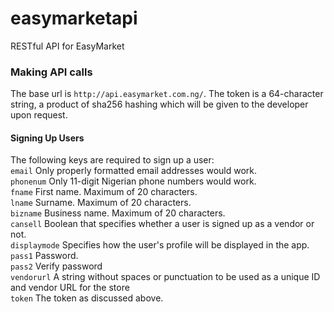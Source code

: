 # easymarketapi
RESTful API for EasyMarket
### Making API calls
The base url is ```http://api.easymarket.com.ng/```.
The token is a 64-character string, a product of sha256 hashing which will be given to the developer upon request.
#### Signing Up Users
  The following keys are required to sign up a user:<br>
  ```email``` Only properly formatted email addresses would work.<br>
  ```phonenum``` Only 11-digit Nigerian phone numbers would work.<br>
  ```fname``` First name. Maximum of 20 characters.<br>
  ```lname``` Surname. Maximum of 20 characters.<br>
  ```bizname``` Business name. Maximum of 20 characters.<br>
  ```cansell``` Boolean that specifies whether a user is signed up as a vendor or not.<br>
  ```displaymode``` Specifies how the user's profile will be displayed in the app.<br>
  ```pass1``` Password.<br>
  ```pass2``` Verify password<br>
  ```vendorurl``` A string without spaces or punctuation to be used as a unique ID and vendor URL for the store<br>
  ```token``` The token as discussed above.
